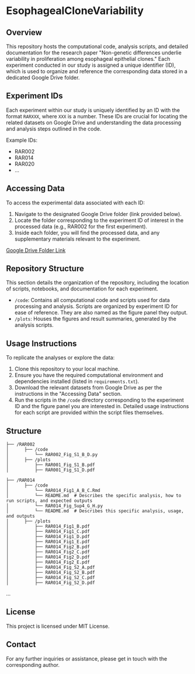 # EsophagealCloneVariability

## Overview
This repository hosts the computational code, analysis scripts, and detailed documentation for the research paper "Non-genetic differences underlie variability in proliferation among esophageal epithelial clones." Each experiment conducted in our study is assigned a unique identifier (ID), which is used to organize and reference the corresponding data stored in a dedicated Google Drive folder.

## Experiment IDs
Each experiment within our study is uniquely identified by an ID with the format `RARXXX`, where `XXX` is a number. These IDs are crucial for locating the related datasets on Google Drive and understanding the data processing and analysis steps outlined in the code.

Example IDs:
- RAR002
- RAR014
- RAR020
- ...

## Accessing Data
To access the experimental data associated with each ID:
1. Navigate to the designated Google Drive folder (link provided below).
2. Locate the folder corresponding to the experiment ID of interest in the processed data (e.g., RAR002 for the first experiment).
3. Inside each folder, you will find the processed data, and any supplementary materials relevant to the experiment.

[Google Drive Folder Link](https://drive.google.com/drive/folders/1l-tDytGtvgdSHJzLyAjeonKCK7rBEag9?usp=drive_link)

## Repository Structure
This section details the organization of the repository, including the location of scripts, notebooks, and documentation for each experiment.

- `/code`: Contains all computational code and scripts used for data processing and analysis. Scripts are organized by experiment ID for ease of reference. They are also named as the figure panel they output.
- `/plots`: Houses the figures and result summaries, generated by the analysis scripts.

## Usage Instructions
To replicate the analyses or explore the data:
1. Clone this repository to your local machine.
2. Ensure you have the required computational environment and dependencies installed (listed in `requirements.txt`).
3. Download the relevant datasets from Google Drive as per the instructions in the "Accessing Data" section.
4. Run the scripts in the `/code` directory corresponding to the experiment ID and the figure panel you are interested in. Detailed usage instructions for each script are provided within the script files themselves.

## Structure

```
├── /RAR002
│      ├── /code
│          └── RAR002_Fig_S1_B_D.py
│      ├── /plots
│          ├── RAR001_Fig_S1_B.pdf
│          ├── RAR001_Fig_S1_D.pdf

├── /RAR014
│      ├── /code
│          └── RAR014_Fig1_A_B_C.Rmd
│          └── README.md  # Describes the specific analysis, how to run scripts, and expected outputs
│          └── RAR014_Fig_Sup4_G_H.py
│          └── README.md  # Describes this specific analysis, usage, and outputs
│      ├── /plots
│          ├── RAR014_Fig1_B.pdf
│          ├── RAR014_Fig1_C.pdf
│          ├── RAR014_Fig1_D.pdf
│          ├── RAR014_Fig1_E.pdf
│          ├── RAR014_Fig2_B.pdf
│          ├── RAR014_Fig2_C.pdf
│          ├── RAR014_Fig2_D.pdf
│          ├── RAR014_Fig2_E.pdf
│          ├── RAR014_Fig_S2_A.pdf
│          ├── RAR014_Fig_S2_B.pdf
│          ├── RAR014_Fig_S2_C.pdf
│          ├── RAR014_Fig_S2_D.pdf
```



...
## License
This project is licensed under MIT License.

## Contact
For any further inquiries or assistance, please get in touch with the corresponding author.
